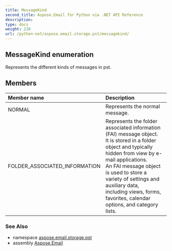 ```yaml
---
title: MessageKind
second_title: Aspose.Email for Python via .NET API Reference
description: 
type: docs
weight: 210
url: /python-net/aspose.email.storage.pst/messagekind/
---
```


## MessageKind enumeration

Represents the different kinds of messages in pst.

## Members
| Member name | Description |
| :- | :- |
|NORMAL|Represents the normal message.|
|FOLDER_ASSOCIATED_INFORMATION|Represents the folder associated information (FAI) message object. <br/>            It is stored in a folder object and typically hidden from view by e-mail applications. <br/>            An FAI message object is used to store a variety of settings and auxiliary data, <br/>            including views, forms, favorites, calendar options, and category lists.|

### See Also

* namespace [aspose.email.storage.pst](/email/python-net/aspose.email.storage.pst/)
* assembly [Aspose.Email](/email/python-net/)

